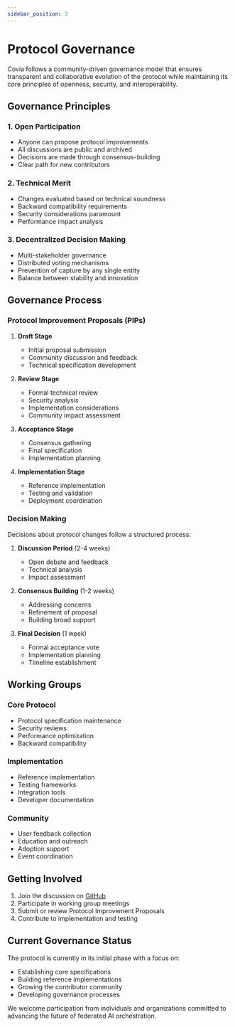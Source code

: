 ```yaml
---
sidebar_position: 3
---
```


# Protocol Governance

Covia follows a community-driven governance model that ensures transparent and collaborative evolution of the protocol while maintaining its core principles of openness, security, and interoperability.

## Governance Principles

### 1. Open Participation
- Anyone can propose protocol improvements
- All discussions are public and archived
- Decisions are made through consensus-building
- Clear path for new contributors

### 2. Technical Merit
- Changes evaluated based on technical soundness
- Backward compatibility requirements
- Security considerations paramount
- Performance impact analysis

### 3. Decentralized Decision Making
- Multi-stakeholder governance
- Distributed voting mechanisms
- Prevention of capture by any single entity
- Balance between stability and innovation

## Governance Process

### Protocol Improvement Proposals (PIPs)

1. **Draft Stage**
   - Initial proposal submission
   - Community discussion and feedback
   - Technical specification development

2. **Review Stage**
   - Formal technical review
   - Security analysis
   - Implementation considerations
   - Community impact assessment

3. **Acceptance Stage**
   - Consensus gathering
   - Final specification
   - Implementation planning

4. **Implementation Stage**
   - Reference implementation
   - Testing and validation
   - Deployment coordination

### Decision Making

Decisions about protocol changes follow a structured process:

1. **Discussion Period** (2-4 weeks)
   - Open debate and feedback
   - Technical analysis
   - Impact assessment

2. **Consensus Building** (1-2 weeks)
   - Addressing concerns
   - Refinement of proposal
   - Building broad support

3. **Final Decision** (1 week)
   - Formal acceptance vote
   - Implementation planning
   - Timeline establishment

## Working Groups

### Core Protocol
- Protocol specification maintenance
- Security reviews
- Performance optimization
- Backward compatibility

### Implementation
- Reference implementation
- Testing frameworks
- Integration tools
- Developer documentation

### Community
- User feedback collection
- Education and outreach
- Adoption support
- Event coordination

## Getting Involved

1. Join the discussion on [GitHub](https://github.com/covia-ai)
2. Participate in working group meetings
3. Submit or review Protocol Improvement Proposals
4. Contribute to implementation and testing

## Current Governance Status

The protocol is currently in its initial phase with a focus on:

- Establishing core specifications
- Building reference implementations
- Growing the contributor community
- Developing governance processes

We welcome participation from individuals and organizations committed to advancing the future of federated AI orchestration. 